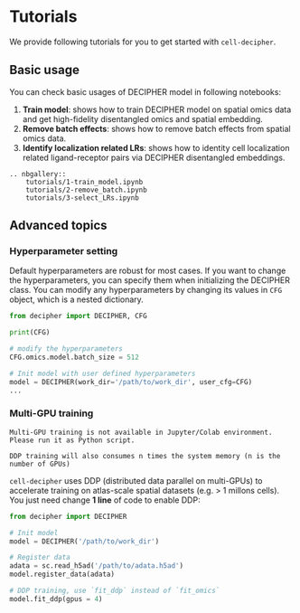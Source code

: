 # Tutorials

We provide following tutorials for you to get started with `cell-decipher`.

## Basic usage
You can check basic usages of DECIPHER model in following notebooks:

1. **Train model**: shows how to train DECIPHER model on spatial omics data and get high-fidelity disentangled omics and spatial embedding.
2. **Remove batch effects**: shows how to remove batch effects from spatial omics data.
3. **Identify localization related LRs**: shows how to identity cell localization related ligand-receptor pairs via DECIPHER disentangled embeddings.

```{eval-rst}
.. nbgallery::
    tutorials/1-train_model.ipynb
    tutorials/2-remove_batch.ipynb
    tutorials/3-select_LRs.ipynb
```

## Advanced topics

### Hyperparameter setting

Default hyperparameters are robust for most cases. If you want to change the hyperparameters, you can specify them when initializing the DECIPHER class. You can modify any hyperparameters by changing its values in `CFG` object, which is a nested dictionary.

```python
from decipher import DECIPHER, CFG

print(CFG)

# modify the hyperparameters
CFG.omics.model.batch_size = 512

# Init model with user defined hyperparameters
model = DECIPHER(work_dir='/path/to/work_dir', user_cfg=CFG)
...
```

### Multi-GPU training

```{important}
Multi-GPU training is not available in Jupyter/Colab environment. Please run it as Python script.
```

```{warning}
DDP training will also consumes n times the system memory (n is the number of GPUs)
```

`cell-decipher` uses DDP (distributed data parallel on multi-GPUs) to accelerate training on atlas-scale spatial datasets (e.g. > 1 millons cells). You just need change **1 line** of code to enable DDP:

```python
from decipher import DECIPHER

# Init model
model = DECIPHER('/path/to/work_dir')

# Register data
adata = sc.read_h5ad('/path/to/adata.h5ad')
model.register_data(adata)

# DDP training, use `fit_ddp` instead of `fit_omics`
model.fit_ddp(gpus = 4)
```
